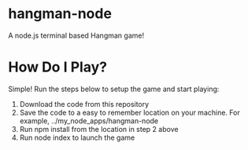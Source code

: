 # hangman-node

A node.js terminal based Hangman game!

# How Do I Play?

Simple!  Run the steps below to setup the game and start playing:

1. Download the code from this repository
2. Save the code to a easy to remember location on your machine.  For example, ../my_node_apps/hangman-node
3. Run npm install from the location in step 2 above
4. Run node index to launch the game
